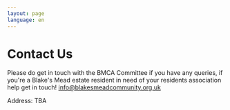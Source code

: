 ```yaml
---
layout: page
language: en
---
```


# Contact Us

Please do get in touch with the BMCA Committee if you have any queries, if you're a Blake's Mead estate resident in need of your residents association help get in touch! [info@blakesmeadcommunity.org.uk](mailto:info@blakesmeadcommunity.org.uk)

Address: TBA